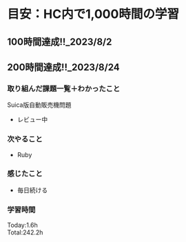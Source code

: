 # 目安：HC内で1,000時間の学習
## 100時間達成!!_2023/8/2<br>
## 200時間達成!!_2023/8/24<br>

### 取り組んだ課題一覧＋わかったこと

Suica版自動販売機問題
- レビュー中

### 次やること
- Ruby
### 感じたこと
- 毎日続ける
### 学習時間
Today:1.6h<br>
Total:242.2h
